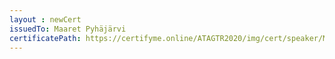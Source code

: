 ```yaml
--- 
layout : newCert 
issuedTo: Maaret Pyhäjärvi
certificatePath: https://certifyme.online/ATAGTR2020/img/cert/speaker/MaaretPyhäjärvi_68896.png
--- 
```

